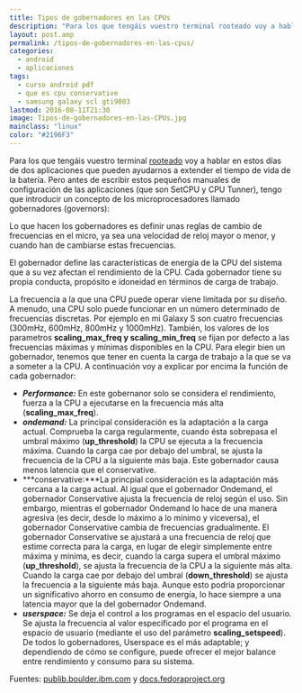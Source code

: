 ```yaml
---
title: Tipos de gobernadores en las CPUs
description: "Para los que tengáis vuestro terminal rooteado voy a hablar en estos días de dos aplicaciones que pueden ayudarnos a extender el tiempo de vida de la batería. Pero antes de escribir estos pequeños manuales de configuración de las aplicaciones (que son SetCPU y CPU Tunner), tengo que introducir un concepto de los microprocesadores llamado gobernadores (governors):"
layout: post.amp
permalink: /tipos-de-gobernadores-en-las-cpus/
categories:
  - android
  - aplicaciones
tags:
  - curso android pdf
  - que es cpu conservative
  - samsung galaxy scl gti9003
lastmod: 2016-08-11T21:30
image: Tipos-de-gobernadores-en-las-CPUs.jpg
mainclass: "linux"
color: "#2196F3"
---
```

Para los que tengáis vuestro terminal [rooteado][1] voy a hablar en estos días de dos aplicaciones que pueden ayudarnos a extender el tiempo de vida de la batería. Pero antes de escribir estos pequeños manuales de configuración de las aplicaciones (que son SetCPU y CPU Tunner), tengo que introducir un concepto de los microprocesadores llamado gobernadores (governors):

Lo que hacen los gobernadores es definir unas reglas de cambio de frecuencias en el micro, ya sea una velocidad de reloj mayor o menor, y cuando han de cambiarse estas frecuencias.

El gobernador define las características de energía de la CPU del sistema que a su vez afectan el rendimiento de la CPU. Cada gobernador tiene su propia conducta, propósito e idoneidad en términos de carga de trabajo.

<!--more-->

La frecuencia a la que una CPU puede operar viene limitada por su diseño. A menudo, una CPU solo puede funcionar en un número determinado de frecuencias discretas. Por ejemplo en mi Galaxy S son cuatro frecuencias (300mHz, 600mHz, 800mHz y 1000mHz). También, los valores de los parametros **scaling\_max\_freq y scaling\_min\_freq** se fijan por defecto a las frecuencias máximas y mínimas disponibles en la CPU. Para elegir bien un gobernador, tenemos que tener en cuenta la carga de trabajo a la que se va a someter a la CPU. A continuación voy a explicar por encima la función de cada gobernador:

- ***Performance:*** En este gobernanor solo se considera el rendimiento, fuerza a la CPU a ejecutarse en la frecuencia más alta (**scaling\_max\_freq**).
- ***ondemand:*** La principal consideración es la adaptación a la carga actual. Comprueba la carga regularmente, cuando ésta sobrepasa el umbral máximo (**up_threshold**) la CPU se ejecuta a la frecuencia máxima. Cuando la carga cae por debajo del umbral, se ajusta la frecuencia de la CPU a la siguiente más baja. Este gobernador causa menos latencia que el conservative.
- ***conservative:***La princpial consideración es la adaptación más cercana a la carga actual. Al igual que el gobernador Ondemand, el gobernador Conservative ajusta la frecuencia de reloj según el uso. Sin embargo, mientras el gobernador Ondemand lo hace de una manera agresiva (es decir, desde lo máximo a lo mínimo y viceversa), el gobernador Conservative cambia de frecuencias gradualmente. El gobernador Conservative se ajustará a una frecuencia de reloj que estime correcta para la carga, en lugar de elegir simplemente entre máxima y mínima, es decir, cuando la carga supera el umbral máximo (**up_threshold**), se ajusta la frecuencia de la CPU a la siguiente más alta. Cuando la carga cae por debajo del umbral (**down_threshold**) se ajusta la frecuencia a la siguiente más baja. Aunque esto podría proporcionar un significativo ahorro en consumo de energía, lo hace siempre a una latencia mayor que la del gobernador Ondemand.
- ***userspace:*** Se deja el control a los programas en el espacio del usuario. Se ajusta la frecuencia al valor especificado por el programa en el espacio de usuario (mediante el uso del parámetro **scaling_setspeed**). De todos lo gobernadores, Userspace es el más adaptable; y dependiendo de cómo se configure, puede ofrecer el mejor balance entre rendimiento y consumo para su sistema.

Fuentes: <a target="_blank" href="http://publib.boulder.ibm.com/infocenter/lnxinfo/v3r0m0/index.jsp?topic=%2Fliaai%2Fcpufreq%2FUnderstandingCPUFreqSubsystem.htm">publib.boulder.ibm.com</a> y <a target="_blank" href="http://docs.fedoraproject.org/es-ES/Fedora/14/html/Power_Management_Guide/cpufreq_governors.html#governor_types">docs.fedoraproject.org</a>

 [1]: https://elbauldelprogramador.com/rootear-samsung-galaxy-s-gt-i9003
